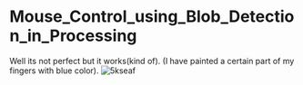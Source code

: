 # Mouse_Control_using_Blob_Detection_in_Processing
Well its not perfect but it works(kind of). (I have painted a certain part of my fingers with blue color).
![5kseaf](https://user-images.githubusercontent.com/76165265/130851043-d89c2432-9ba6-4e7f-b7cc-0e5d351c7fed.gif)

